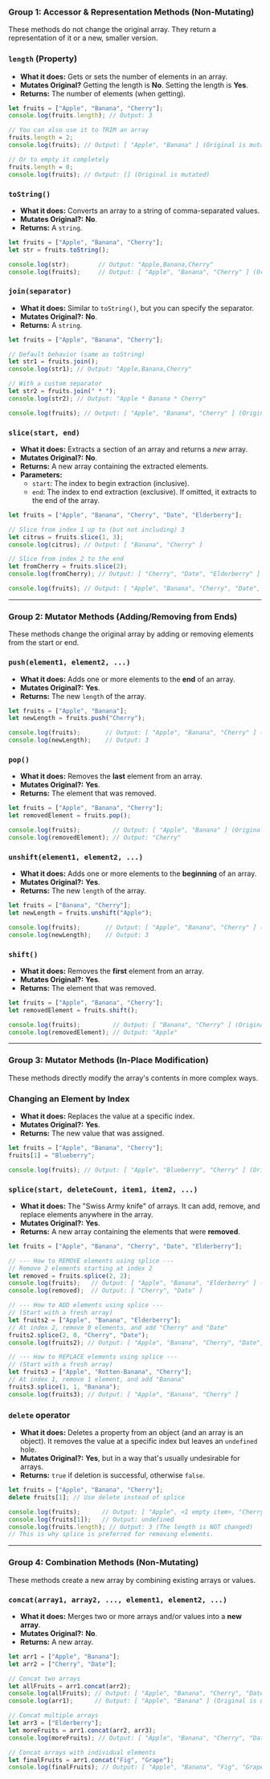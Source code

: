 ### **Group 1: Accessor & Representation Methods (Non-Mutating)**

These methods do not change the original array. They return a representation of it or a new, smaller version.

### **`length` (Property)**

- **What it does:** Gets or sets the number of elements in an array.
- **Mutates Original?** Getting the length is **No**. Setting the length is **Yes**.
- **Returns:** The number of elements (when getting).

```jsx
let fruits = ["Apple", "Banana", "Cherry"];
console.log(fruits.length); // Output: 3

// You can also use it to TRIM an array
fruits.length = 2;
console.log(fruits); // Output: [ "Apple", "Banana" ] (Original is mutated)

// Or to empty it completely
fruits.length = 0;
console.log(fruits); // Output: [] (Original is mutated)

```

### **`toString()`**

- **What it does:** Converts an array to a string of comma-separated values.
- **Mutates Original?:** **No**.
- **Returns:** A `string`.

```jsx
let fruits = ["Apple", "Banana", "Cherry"];
let str = fruits.toString();

console.log(str);        // Output: "Apple,Banana,Cherry"
console.log(fruits);     // Output: [ "Apple", "Banana", "Cherry" ] (Original is unchanged)

```

### **`join(separator)`**

- **What it does:** Similar to `toString()`, but you can specify the separator.
- **Mutates Original?:** **No**.
- **Returns:** A `string`.

```jsx
let fruits = ["Apple", "Banana", "Cherry"];

// Default behavior (same as toString)
let str1 = fruits.join();
console.log(str1); // Output: "Apple,Banana,Cherry"

// With a custom separator
let str2 = fruits.join(" * ");
console.log(str2); // Output: "Apple * Banana * Cherry"

console.log(fruits); // Output: [ "Apple", "Banana", "Cherry" ] (Original is unchanged)

```

### **`slice(start, end)`**

- **What it does:** Extracts a section of an array and returns a *new* array.
- **Mutates Original?:** **No**.
- **Returns:** A new array containing the extracted elements.
- **Parameters:**
    - `start`: The index to begin extraction (inclusive).
    - `end`: The index to end extraction (exclusive). If omitted, it extracts to the end of the array.

```jsx
let fruits = ["Apple", "Banana", "Cherry", "Date", "Elderberry"];

// Slice from index 1 up to (but not including) 3
let citrus = fruits.slice(1, 3);
console.log(citrus); // Output: [ "Banana", "Cherry" ]

// Slice from index 2 to the end
let fromCherry = fruits.slice(2);
console.log(fromCherry); // Output: [ "Cherry", "Date", "Elderberry" ]

console.log(fruits); // Output: [ "Apple", "Banana", "Cherry", "Date", "Elderberry" ] (Original is unchanged)

```

---

### **Group 2: Mutator Methods (Adding/Removing from Ends)**

These methods change the original array by adding or removing elements from the start or end.

### **`push(element1, element2, ...)`**

- **What it does:** Adds one or more elements to the **end** of an array.
- **Mutates Original?:** **Yes**.
- **Returns:** The new `length` of the array.

```jsx
let fruits = ["Apple", "Banana"];
let newLength = fruits.push("Cherry");

console.log(fruits);       // Output: [ "Apple", "Banana", "Cherry" ] (Original is mutated)
console.log(newLength);    // Output: 3

```

### **`pop()`**

- **What it does:** Removes the **last** element from an array.
- **Mutates Original?:** **Yes**.
- **Returns:** The element that was removed.

```jsx
let fruits = ["Apple", "Banana", "Cherry"];
let removedElement = fruits.pop();

console.log(fruits);         // Output: [ "Apple", "Banana" ] (Original is mutated)
console.log(removedElement); // Output: "Cherry"

```

### **`unshift(element1, element2, ...)`**

- **What it does:** Adds one or more elements to the **beginning** of an array.
- **Mutates Original?:** **Yes**.
- **Returns:** The new `length` of the array.

```jsx
let fruits = ["Banana", "Cherry"];
let newLength = fruits.unshift("Apple");

console.log(fruits);       // Output: [ "Apple", "Banana", "Cherry" ] (Original is mutated)
console.log(newLength);    // Output: 3

```

### **`shift()`**

- **What it does:** Removes the **first** element from an array.
- **Mutates Original?:** **Yes**.
- **Returns:** The element that was removed.

```jsx
let fruits = ["Apple", "Banana", "Cherry"];
let removedElement = fruits.shift();

console.log(fruits);         // Output: [ "Banana", "Cherry" ] (Original is mutated)
console.log(removedElement); // Output: "Apple"

```

---

### **Group 3: Mutator Methods (In-Place Modification)**

These methods directly modify the array's contents in more complex ways.

### **Changing an Element by Index**

- **What it does:** Replaces the value at a specific index.
- **Mutates Original?:** **Yes**.
- **Returns:** The new value that was assigned.

```jsx
let fruits = ["Apple", "Banana", "Cherry"];
fruits[1] = "Blueberry";

console.log(fruits); // Output: [ "Apple", "Blueberry", "Cherry" ] (Original is mutated)

```

### **`splice(start, deleteCount, item1, item2, ...)`**

- **What it does:** The "Swiss Army knife" of arrays. It can add, remove, and replace elements anywhere in the array.
- **Mutates Original?:** **Yes**.
- **Returns:** A new array containing the elements that were **removed**.

```jsx
let fruits = ["Apple", "Banana", "Cherry", "Date", "Elderberry"];

// --- How to REMOVE elements using splice ---
// Remove 2 elements starting at index 2
let removed = fruits.splice(2, 2);
console.log(fruits);   // Output: [ "Apple", "Banana", "Elderberry" ] (Original is mutated)
console.log(removed);  // Output: [ "Cherry", "Date" ]

// --- How to ADD elements using splice ---
// (Start with a fresh array)
let fruits2 = ["Apple", "Banana", "Elderberry"];
// At index 2, remove 0 elements, and add "Cherry" and "Date"
fruits2.splice(2, 0, "Cherry", "Date");
console.log(fruits2); // Output: [ "Apple", "Banana", "Cherry", "Date", "Elderberry" ]

// --- How to REPLACE elements using splice ---
// (Start with a fresh array)
let fruits3 = ["Apple", "Rotten-Banana", "Cherry"];
// At index 1, remove 1 element, and add "Banana"
fruits3.splice(1, 1, "Banana");
console.log(fruits3); // Output: [ "Apple", "Banana", "Cherry" ]

```

### **`delete` operator**

- **What it does:** Deletes a property from an object (and an array is an object). It removes the value at a specific index but leaves an `undefined` hole.
- **Mutates Original?:** **Yes**, but in a way that's usually undesirable for arrays.
- **Returns:** `true` if deletion is successful, otherwise `false`.

```jsx
let fruits = ["Apple", "Banana", "Cherry"];
delete fruits[1]; // Use delete instead of splice

console.log(fruits);      // Output: [ "Apple", <1 empty item>, "Cherry" ]
console.log(fruits[1]);   // Output: undefined
console.log(fruits.length); // Output: 3 (The length is NOT changed)
// This is why splice is preferred for removing elements.

```

---

### **Group 4: Combination Methods (Non-Mutating)**

These methods create a new array by combining existing arrays or values.

### **`concat(array1, array2, ..., element1, element2, ...)`**

- **What it does:** Merges two or more arrays and/or values into a **new array**.
- **Mutates Original?:** **No**.
- **Returns:** A new array.

```jsx
let arr1 = ["Apple", "Banana"];
let arr2 = ["Cherry", "Date"];

// Concat two arrays
let allFruits = arr1.concat(arr2);
console.log(allFruits); // Output: [ "Apple", "Banana", "Cherry", "Date" ]
console.log(arr1);      // Output: [ "Apple", "Banana" ] (Original is unchanged)

// Concat multiple arrays
let arr3 = ["Elderberry"];
let moreFruits = arr1.concat(arr2, arr3);
console.log(moreFruits); // Output: [ "Apple", "Banana", "Cherry", "Date", "Elderberry" ]

// Concat arrays with individual elements
let finalFruits = arr1.concat("Fig", "Grape");
console.log(finalFruits); // Output: [ "Apple", "Banana", "Fig", "Grape" ]

```